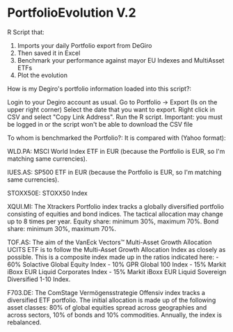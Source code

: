 # PortfolioEvolution V.2

R Script that:
1) Imports your daily Portfolio export from DeGiro
2) Then saved it in Excel
3) Benchmark your performance against mayor EU Indexes and MultiAsset ETFs
4) Plot the evolution

How is my Degiro's portfolio information loaded into this script?:

Login to your Degiro account as usual.
Go to Portfolio -> Export (Is on the upper right corner)
Select the date that you want to export.
Right click in CSV and select "Copy Link Address".
Run the R script. Important: you must be logged in or the script won't be able to download the CSV file


To whom is benchmarked the Portfolio?: It is compared with (Yahoo format):

WLD.PA: MSCI World Index ETF in EUR (because the Portfolio is EUR, so I'm matching same currencies).

IUES.AS: SP500 ETF in EUR (because the Portfolio is EUR, so I'm matching same currencies).

STOXX50E: STOXX50 Index

XQUI.MI: The Xtrackers Portfolio index tracks a globally diversified portfolio consisting of equities and bond indices. The tactical allocation may change up to 8 times per year. Equity share: minimum 30%, maximum 70%. Bond share: minimum 30%, maximum 70%.

TOF.AS: The aim of the VanEck Vectors™ Multi-Asset Growth Allocation UCITS ETF is to follow the Multi-Asset Growth Allocation Index as closely as possible. This is a composite index made up in the ratios indicated here: - 60% Solactive Global Equity Index - 10% GPR Global 100 Index - 15% Markit iBoxx EUR Liquid Corporates Index - 15% Markit iBoxx EUR Liquid Sovereign Diversified 1-10 Index.

F703.DE: The ComStage Vermögensstrategie Offensiv index tracks a diversified ETF portfolio. The initial allocation is made up of the following asset classes: 80% of global equities spread across geographies and across sectors, 10% of bonds and 10% commodities. Annually, the index is rebalanced.

